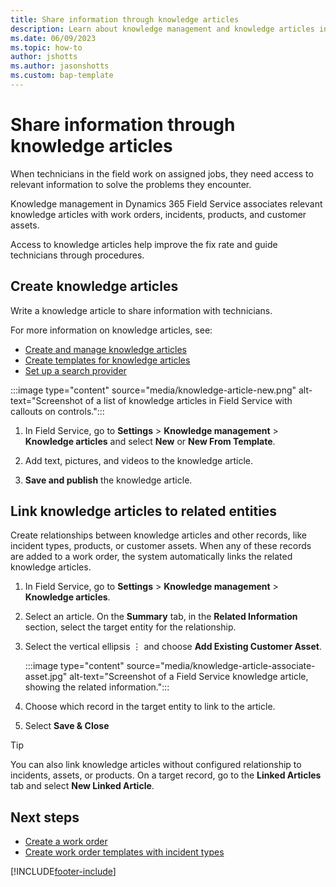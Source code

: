 ```yaml
---
title: Share information through knowledge articles
description: Learn about knowledge management and knowledge articles in Dynamics 365 Field Service.
ms.date: 06/09/2023
ms.topic: how-to
author: jshotts
ms.author: jasonshotts
ms.custom: bap-template
---
```


# Share information through knowledge articles

When technicians in the field work on assigned jobs, they need access to relevant information to solve the problems they encounter.

Knowledge management in Dynamics 365 Field Service associates relevant knowledge articles with work orders, incidents, products, and customer assets.

Access to knowledge articles help improve the fix rate and guide technicians through procedures.

## Create knowledge articles

Write a knowledge article to share information with technicians.

For more information on knowledge articles, see:

- [Create and manage knowledge articles](../customer-service/use/customer-service-hub-user-guide-knowledge-article.md)
- [Create templates for knowledge articles](../customer-service/use/create-templates-knowledge-article.md)
- [Set up a search provider](../customer-service/administer/set-up-search-providers.md)

:::image type="content" source="media/knowledge-article-new.png" alt-text="Screenshot of a list of knowledge articles in Field Service with callouts on controls.":::

1. In Field Service, go to **Settings** > **Knowledge management** > **Knowledge articles** and select **New** or **New From Template**.

1. Add text, pictures, and videos to the knowledge article.

1. **Save and publish** the knowledge article.

## Link knowledge articles to related entities

Create relationships between knowledge articles and other records, like incident types, products, or customer assets. When any of these records are added to a work order, the system automatically links the related knowledge articles.

1. In Field Service, go to **Settings** > **Knowledge management** > **Knowledge articles**.

1. Select an article. On the **Summary** tab, in the **Related Information** section, select the target entity for the relationship.

1. Select the vertical ellipsis &vellip; and choose **Add Existing Customer Asset**.

   :::image type="content" source="media/knowledge-article-associate-asset.jpg" alt-text="Screenshot of a Field Service knowledge article, showing the related information.":::

1. Choose which record in the target entity to link to the article.

1. Select **Save & Close**

> [!TIP]
> You can also link knowledge articles without configured relationship to incidents, assets, or products. On a target record, go to the **Linked Articles** tab and select **New Linked Article**.

## Next steps

- [Create a work order](create-work-order.md)
- [Create work order templates with incident types](configure-incident-types.md)

[!INCLUDE[footer-include](../includes/footer-banner.md)]
